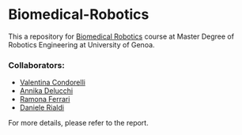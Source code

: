 # Biomedical-Robotics
This a repository for [Biomedical Robotics](https://corsi.unige.it/off.f/2024/ins/77808) course at Master Degree of Robotics Engineering at University of Genoa. 

### Collaborators: 
- [Valentina Condorelli](https://github.com/Condorr001)
- [Annika Delucchi](https://github.com/annikadl)
- [Ramona Ferrari](https://github.com/ramonaferrarii)
- [Daniele Rialdi](https://github.com/danielerialdi)

For more details, please refer to the report.


